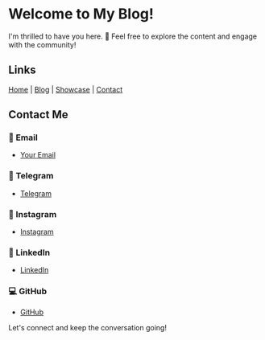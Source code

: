 # Welcome to My Blog!

I'm thrilled to have you here. 🌟 Feel free to explore the content and engage with the community!

## Links

[Home](https://otonielreyes.com/) | [Blog](https://otonielreyes.com/blog) | [Showcase](https://otonielreyes.com/showcase) | [Contact](https://otonielreyes.com/contact)

## Contact Me

### 📧 Email
- [Your Email](mailto:otoniel@otonielreyes.com)

### 📱 Telegram
- [Telegram](https://t.me/gaegelys)

### 📸 Instagram
- [Instagram](https://www.instagram.com/oreyesgalay)

### 💼 LinkedIn
- [LinkedIn](https://www.linkedin.com/in/oreyesgalay)

### 💻 GitHub
- [GitHub](https://github.com/kenliten)

Let's connect and keep the conversation going!
